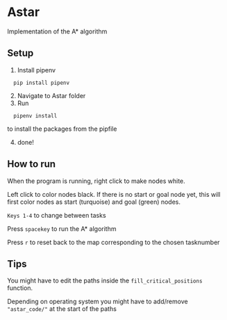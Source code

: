 # Astar
Implementation of the A* algorithm


## Setup
1. Install pipenv 
```
  pip install pipenv
```
2. Navigate to Astar folder
2. Run
``` 
  pipenv install
```
to install the packages from the pipfile

4. done!

## How to run
When the program is running, right click to make nodes white. 

Left click to color nodes black.
If there is no start or goal node yet, this will first color nodes as start (turquoise) and goal (green) nodes.

`Keys 1-4` to change between tasks

Press `spacekey` to run the A* algorithm

Press `r` to reset back to the map corresponding to the chosen tasknumber

## Tips
You might have to edit the paths inside the `fill_critical_positions` function.

Depending on operating system you might have to add/remove `"astar_code/"` at the start of the paths
